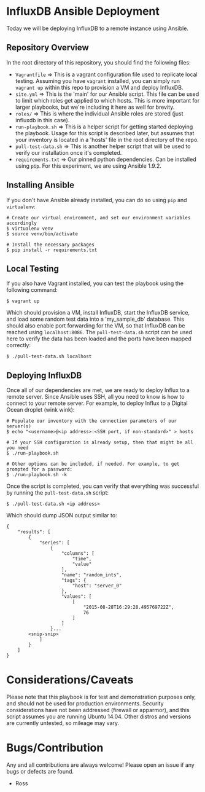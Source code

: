 # InfluxDB Ansible Deployment

Today we will be deploying InfluxDB to a remote instance using Ansible.

## Repository Overview

In the root directory of this repository, you should find the following files:
- `Vagrantfile` => This is a vagrant configuration file used to replicate local testing. Assuming you have `vagrant` installed, you can simply run `vagrant up` within this repo to provision a VM and deploy InfluxDB.
- `site.yml` => This is the 'main' for our Ansible script. This file can be used to limit which roles get applied to which hosts. This is more important for larger playbooks, but we're including it here as well for brevity.
- `roles/` => This is where the individual Ansible roles are stored (just influxdb in this case).
- `run-playbook.sh` => This is a helper script for getting started deploying the playbook. Usage for this script is described later, but assumes that your inventory is located in a 'hosts' file in the root directory of the repo.
- `pull-test-data.sh` => This is another helper script that will be used to verify our installation once it's completed.
- `requirements.txt` => Our pinned python dependencies. Can be installed using `pip`. For this experiment, we are using Ansible 1.9.2.

## Installing Ansible

If you don't have Ansible already installed, you can do so using `pip` and `virtualenv`:

```
# Create our virtual environment, and set our environment variables accordingly
$ virtualenv venv
$ source venv/bin/activate

# Install the necessary packages
$ pip install -r requirements.txt
```

## Local Testing

If you also have Vagrant installed, you can test the playbook using the following command:

```
$ vagrant up
```

Which should provision a VM, install InfluxDB, start the InfluxDB service, and load some random test data into a 'my_sample_db' database. This should also enable port forwarding for the VM, so that InfluxDB can be reached using `localhost:8086`. The `pull-test-data.sh` script can be used here to verify the data has been loaded and the ports have been mapped correctly:

```
$ ./pull-test-data.sh localhost
```

## Deploying InfluxDB

Once all of our dependencies are met, we are ready to deploy Influx to a remote server. Since Ansible uses SSH, all you need to know is how to connect to your remote server. For example, to deploy Influx to a Digital Ocean droplet (wink wink):


```
# Populate our inventory with the connection parameters of our server(s)
$ echo "<username>@<ip address>:<SSH port, if non-standard>" > hosts

# If your SSH configuration is already setup, then that might be all you need
$ ./run-playbook.sh

# Other options can be included, if needed. For example, to get prompted for a password:
$ ./run-playbook.sh -k
```

Once the script is completed, you can verify that everything was successful by running the `pull-test-data.sh` script:

```
$ ./pull-test-data.sh <ip address>
```

Which should dump JSON output similar to:

```
{
    "results": [
        {
            "series": [
                {
                    "columns": [
                        "time",
                        "value"
                    ],
                    "name": "random_ints",
                    "tags": {
                        "host": "server_0"
                    },
                    "values": [
                        [
                            "2015-08-28T16:29:28.495769722Z",
                            76
                        ]
                    ]
                }...
		<snip-snip>
            ]
        }
    ]
}
```

# Considerations/Caveats

Please note that this playbook is for test and demonstration purposes only, and should not be used for production environments. Security considerations have not been addressed (firewall or apparmor), and this script assumes you are running Ubuntu 14.04. Other distros and versions are currently untested, so mileage may vary.

# Bugs/Contribution

Any and all contributions are always welcome! Please open an issue if any bugs or defects are found.

- Ross